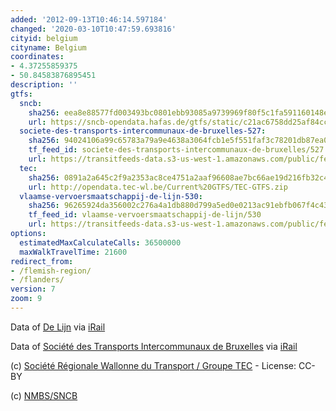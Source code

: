 ```yaml
---
added: '2012-09-13T10:46:14.597184'
changed: '2020-03-10T10:47:59.693816'
cityid: belgium
cityname: Belgium
coordinates:
- 4.37255859375
- 50.84583876895451
description: ''
gtfs:
  sncb:
    sha256: eea8e88577fd003493bc0801ebb93085a9739969f80f5c1fa591160148ecc1a1
    url: https://sncb-opendata.hafas.de/gtfs/static/c21ac6758dd25af84cca5b707f3cb3de
  societe-des-transports-intercommunaux-de-bruxelles-527:
    sha256: 94024106a99c65783a79a9e4638a3064fcb1e5f551faf3c78201db87ea042704
    tf_feed_id: societe-des-transports-intercommunaux-de-bruxelles/527
    url: https://transitfeeds-data.s3-us-west-1.amazonaws.com/public/feeds/societe-des-transports-intercommunaux-de-bruxelles/527/20180325/gtfs.zip
  tec:
    sha256: 0891a2a645c2f9a2353ac8ce4751a2aaf96608ae7bc66ae19d216fb32c4d4b00
    url: http://opendata.tec-wl.be/Current%20GTFS/TEC-GTFS.zip
  vlaamse-vervoersmaatschappij-de-lijn-530:
    sha256: 96265924da356002c276a4a1db880d799a5ed0e0213ac91ebfb067f4c4343a88
    tf_feed_id: vlaamse-vervoersmaatschappij-de-lijn/530
    url: https://transitfeeds-data.s3-us-west-1.amazonaws.com/public/feeds/vlaamse-vervoersmaatschappij-de-lijn/530/20180327/gtfs.zip
options:
  estimatedMaxCalculateCalls: 36500000
  maxWalkTravelTime: 21600
redirect_from:
- /flemish-region/
- /flanders/
version: 7
zoom: 9
---
```


Data of [De Lijn](http://www.delijn.be/) via [iRail](https://hello.irail.be/gtfs/)

Data of [Société des Transports Intercommunaux de Bruxelles](https://opendata.stib-mivb.be/) via [iRail](https://hello.irail.be/gtfs/)

(c) [Société Régionale Wallonne du Transport / Groupe TEC](https://opendata.digitalwallonia.be/dataset/donnees-tec/resource/0cd77130-2b03-491c-ab36-8cdef89b015d) - License: CC-BY

(c) [NMBS/SNCB](http://www.belgianrail.be/en/customer-service/FAQ/public-data.aspx)

